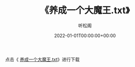 ﻿---
title:  《养成一个大魔王.txt》
date:   2022-01-01T00:00:00+00:00
author: 听松阁
layout: post
permalink: /养成一个大魔王/
categories: 小说
tags: [小说]
---

点击《 [养成一个大魔王.txt](http://img.660000.xyz/bookstukust/book/bntxt/10/养成一个大魔王.txt)》进行下载